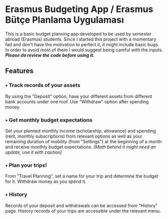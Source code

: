 # Erasmus Budgeting App / Erasmus Bütçe Planlama Uygulaması

This is a basic budget planning app developed to be used by semester abroad (Erasmus) students. Since I started this project with a momentary  fad and don't have the motivation to perfect it, it might include basic bugs. In order to avoid most of them I would suggest being careful with the inputs. ***Please do review the code before using it.***

## Features
### • Track records of your assets

By using the "Deposit" option, have your different assets from different bank accounts under one roof. Use "Withdraw" option after spending money. 

### • Get monthly budget expectations

Set your planned monthly income (scholarship, allowance) and spending (rent, monthly subscriptions) from relevant options as well as your remaining duration of mobility (from "Settings") at the beginning of a month and receive monthly budget expectations. _(Math behind it might need an update, use it with caution)_

### • Plan your trips!

From "Travel Planning", set a name for your trip and determine the budget for it. Withdraw money as you spend it. 

### • History

Records of your deposit and withdrawals can be accessed from "History" page. History records of your trips are accessible under the relevant menu.
